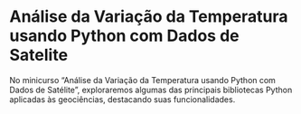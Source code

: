# Análise da Variação da Temperatura usando Python com Dados de Satelite
No minicurso “Análise da Variação da Temperatura usando Python com Dados de Satélite”, exploraremos algumas das principais bibliotecas Python aplicadas às geociências, destacando suas funcionalidades. 
